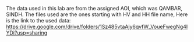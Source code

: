The data used in this lab are from the assigned AOI, which was QAMBAR, SINDH. The files used are the ones starting with HV and HH file name, Here is the link to the used data: https://drive.google.com/drive/folders/1Sz485vtaAjy6qvfW_VoueFwegNg4IYDi?usp=sharing
